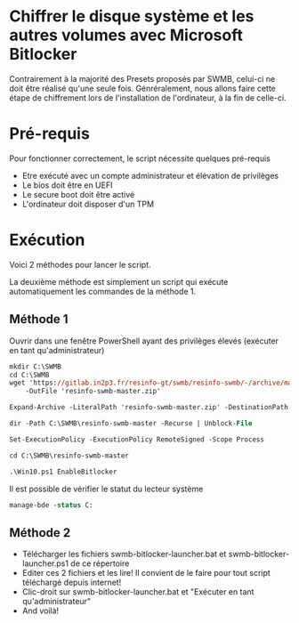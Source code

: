 # Chiffrer le disque système et les autres volumes avec Microsoft Bitlocker
Contrairement à la majorité des Presets proposés par SWMB,
celui-ci ne doit être réalisé qu'une seule fois.
Génréralement, nous allons faire cette étape de chiffrement lors de l'installation de l'ordinateur,
à la fin de celle-ci.
# Pré-requis
Pour fonctionner correctement, le script nécessite quelques pré-requis
* Etre exécuté avec un compte administrateur et élévation de privilèges
* Le bios doit être en UEFI
* Le secure boot doit être activé
* L'ordinateur doit disposer d'un TPM
# Exécution
Voici 2 méthodes pour lancer le script.

La deuxième méthode est simplement un script qui exécute automatiquement les commandes de la méthode 1.
## Méthode 1
Ouvrir dans une fenêtre PowerShell ayant des privilèges élevés (exécuter en tant qu'administrateur)
```ps
mkdir C:\SWMB
cd C:\SWMB
wget 'https://gitlab.in2p3.fr/resinfo-gt/swmb/resinfo-swmb/-/archive/master/resinfo-swmb-master.zip' `
	-OutFile 'resinfo-swmb-master.zip'

Expand-Archive -LiteralPath 'resinfo-swmb-master.zip' -DestinationPath C:\SWMB

dir -Path C:\SWMB\resinfo-swmb-master -Recurse | Unblock-File

Set-ExecutionPolicy -ExecutionPolicy RemoteSigned -Scope Process

cd C:\SWMB\resinfo-swmb-master

.\Win10.ps1 EnableBitlocker
```
Il est possible de vérifier le statut du lecteur système
```ps
manage-bde -status C:
```
## Méthode 2
* Télécharger les fichiers swmb-bitlocker-launcher.bat et swmb-bitlocker-launcher.ps1 de ce répertoire
* Editer ces 2 fichiers et les lire! Il convient de le faire pour tout script téléchargé depuis internet!
* Clic-droit sur swmb-bitlocker-launcher.bat et "Exécuter en tant qu'administrateur"
* And voilà!
